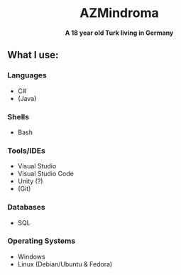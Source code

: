 <div align="center">
<h1>AZMindroma</h1>
<strong>A 18 year old Turk living in Germany</strong>
</div>

## What I use:

### Languages
- C#
- (Java)
  
### Shells
- Bash
  
### Tools/IDEs
- Visual Studio
- Visual Studio Code
- Unity (?)
- (Git)  
  
### Databases
- SQL
  
### Operating Systems
- Windows
- Linux (Debian/Ubuntu & Fedora)
